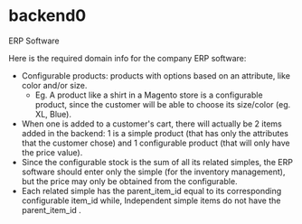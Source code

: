 # backend0
ERP Software


Here is the required domain info for the company ERP software:
  - Configurable products: products with options based on an attribute, like color and/or size.
    - Eg. A product like a shirt in a Magento store is a configurable product, since the customer will be able to choose its size/color (eg. XL, Blue).
  - When one is added to a customer's cart,  there will actually be 2 items added in the backend: 1 is a simple product (that has only the attributes that the customer chose) and 1 configurable product (that will only have the price value). 
  - Since the configurable stock is the sum of all its related simples, the ERP software should enter only the simple (for the inventory management), but the price may only be obtained from the configurable.
  - Each related simple has the parent_item_id equal to its corresponding configurable item_id while, Independent simple items do not have the parent_item_id .
